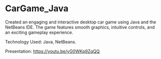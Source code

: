 # CarGame_Java
Created an engaging and interactive desktop car game using Java and the NetBeans IDE. The game features smooth graphics, intuitive controls, and an exciting gameplay experience.

Technology Used: Java, NetBeans. 

Presentation: https://youtu.be/yG0WKp9ZqQQ

